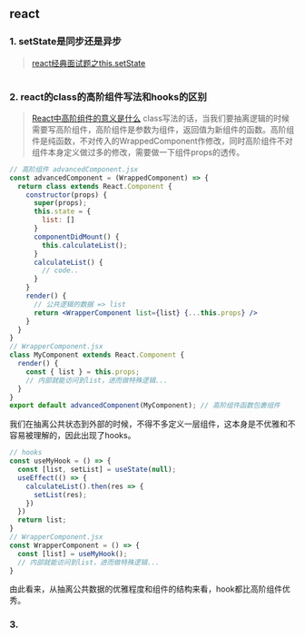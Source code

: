 ## react

### 1. setState是同步还是异步
> [react经典面试题之this.setState](https://juejin.cn/post/6920521739453612040)
```js

```

### 2. react的class的高阶组件写法和hooks的区别
> [React中高阶组件的意义是什么](https://www.zhihu.com/question/269715069?sort=created)
class写法的话，当我们要抽离逻辑的时候需要写高阶组件，高阶组件是参数为组件，返回值为新组件的函数。高阶组件是纯函数，不对传入的WrappedComponent作修改，同时高阶组件不对组件本身定义做过多的修改，需要做一下组件props的透传。
```jsx
// 高阶组件 advancedComponent.jsx
const advancedComponent = (WrappedComponent) => {
  return class extends React.Component {
    constructor(props) {
      super(props);
      this.state = {
        list: []
      }
      componentDidMount() {
        this.calculateList();
      }
      calculateList() {
        // code..
      }
    }
    render() {
      // 公共逻辑的数据 => list
      return <WrapperComponent list={list} {...this.props} />
    }
  }
}
// WrapperComponent.jsx
class MyComponent extends React.Component {
  render() {
    const { list } = this.props;
    // 内部就能访问到list，进而做特殊逻辑...
  }
}
export default advancedComponent(MyComponent); // 高阶组件函数包裹组件
```
我们在抽离公共状态到外部的时候，不得不多定义一层组件，这本身是不优雅和不容易被理解的，因此出现了hooks。
```jsx
// hooks
const useMyHook = () => {
  const [list, setList] = useState(null);
  useEffect(() => {
    calculateList().then(res => {
      setList(res);
    })
  })
  return list;
}
// WrapperComponent.jsx
const WrapperComponent = () => {
  const [list] = useMyHook();
  // 内部就能访问到list，进而做特殊逻辑...
}
```
由此看来，从抽离公共数据的优雅程度和组件的结构来看，hook都比高阶组件优秀。

### 3. 